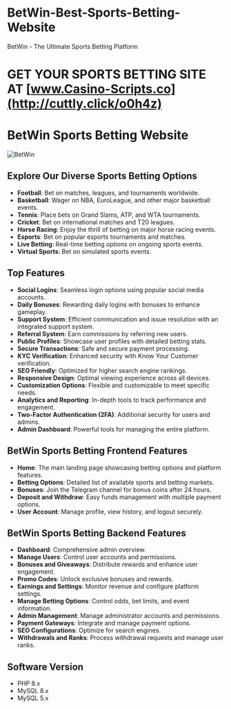 # BetWin-Best-Sports-Betting-Website

BetWin - The Ultimate Sports Betting Platform

# GET YOUR SPORTS BETTING SITE AT [www.Casino-Scripts.co](http://cuttly.click/o0h4z)

# BetWin Sports Betting Website

![BetWin](https://www.casino-scripts.co/wp-content/uploads/2022/06/BetWin-Best-Sports-Betting-Website.jpg)

## Explore Our Diverse Sports Betting Options
- **Football**: Bet on matches, leagues, and tournaments worldwide.
- **Basketball**: Wager on NBA, EuroLeague, and other major basketball events.
- **Tennis**: Place bets on Grand Slams, ATP, and WTA tournaments.
- **Cricket**: Bet on international matches and T20 leagues.
- **Horse Racing**: Enjoy the thrill of betting on major horse racing events.
- **Esports**: Bet on popular esports tournaments and matches.
- **Live Betting**: Real-time betting options on ongoing sports events.
- **Virtual Sports**: Bet on simulated sports events.

## Top Features
- **Social Logins**: Seamless login options using popular social media accounts.
- **Daily Bonuses**: Rewarding daily logins with bonuses to enhance gameplay.
- **Support System**: Efficient communication and issue resolution with an integrated support system.
- **Referral System**: Earn commissions by referring new users.
- **Public Profiles**: Showcase user profiles with detailed betting stats.
- **Secure Transactions**: Safe and secure payment processing.
- **KYC Verification**: Enhanced security with Know Your Customer verification.
- **SEO Friendly**: Optimized for higher search engine rankings.
- **Responsive Design**: Optimal viewing experience across all devices.
- **Customization Options**: Flexible and customizable to meet specific needs.
- **Analytics and Reporting**: In-depth tools to track performance and engagement.
- **Two-Factor Authentication (2FA)**: Additional security for users and admins.
- **Admin Dashboard**: Powerful tools for managing the entire platform.

## BetWin Sports Betting Frontend Features
- **Home**: The main landing page showcasing betting options and platform features.
- **Betting Options**: Detailed list of available sports and betting markets.
- **Bonuses**: Join the Telegram channel for bonus coins after 24 hours.
- **Deposit and Withdraw**: Easy funds management with multiple payment options.
- **User Account**: Manage profile, view history, and logout securely.

## BetWin Sports Betting Backend Features
- **Dashboard**: Comprehensive admin overview.
- **Manage Users**: Control user accounts and permissions.
- **Bonuses and Giveaways**: Distribute rewards and enhance user engagement.
- **Promo Codes**: Unlock exclusive bonuses and rewards.
- **Earnings and Settings**: Monitor revenue and configure platform settings.
- **Manage Betting Options**: Control odds, bet limits, and event information.
- **Admin Management**: Manage administrator accounts and permissions.
- **Payment Gateways**: Integrate and manage payment options.
- **SEO Configurations**: Optimize for search engines.
- **Withdrawals and Ranks**: Process withdrawal requests and manage user ranks.

## Software Version
- PHP 8.x
- MySQL 8.x
- MySQL 5.x
